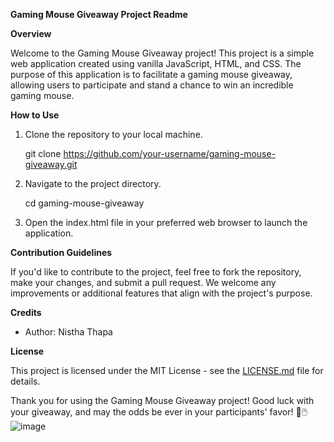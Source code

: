 **Gaming Mouse Giveaway Project Readme**

**Overview**

Welcome to the Gaming Mouse Giveaway project! This project is a simple web application created using vanilla JavaScript, HTML, and CSS. The purpose of this application is to facilitate a gaming mouse giveaway, allowing users to participate and stand a chance to win an incredible gaming mouse.

**How to Use**

1. Clone the repository to your local machine.

   git clone https://github.com/your-username/gaming-mouse-giveaway.git
   

2. Navigate to the project directory.

   cd gaming-mouse-giveaway

3. Open the index.html file in your preferred web browser to launch the application.

**Contribution Guidelines**

If you'd like to contribute to the project, feel free to fork the repository, make your changes, and submit a pull request. We welcome any improvements or additional features that align with the project's purpose.

**Credits**

- Author: Nistha Thapa

**License**

This project is licensed under the MIT License - see the [LICENSE.md](LICENSE.md) file for details.

Thank you for using the Gaming Mouse Giveaway project! Good luck with your giveaway, and may the odds be ever in your participants' favor! 🎉🖱️![image](https://github.com/nisthaaa/Giveaway-Countdown-CLH/assets/91193444/dd95e1c9-6f0b-4f04-82f5-d68697d87a65)
